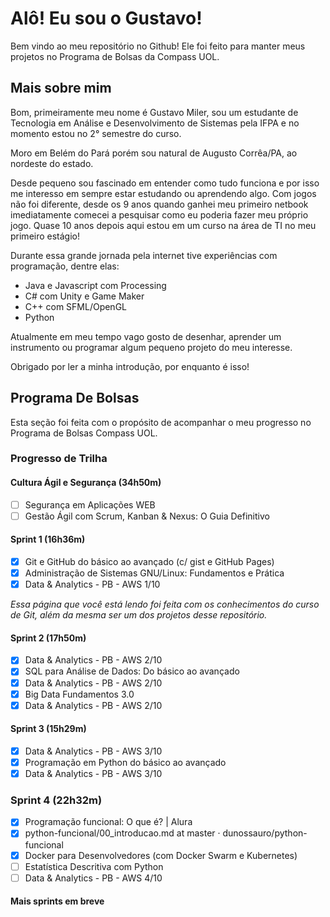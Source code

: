 # Alô! Eu sou o Gustavo!
Bem vindo ao meu repositório no Github! Ele foi feito para manter meus projetos no Programa de Bolsas da Compass UOL.

## Mais sobre mim
Bom, primeiramente meu nome é Gustavo Miler, sou um estudante de Tecnologia em Análise e Desenvolvimento de Sistemas pela IFPA e no momento estou no 2° semestre do curso.

Moro em Belém do Pará porém sou natural de Augusto Corrêa/PA, ao nordeste do estado.

Desde pequeno sou fascinado em entender como tudo funciona e por isso me interesso em sempre estar estudando ou aprendendo algo.
Com jogos não foi diferente, desde os 9 anos quando ganhei meu primeiro netbook imediatamente comecei a pesquisar como eu poderia fazer meu próprio jogo.
Quase 10 anos depois aqui estou em um curso na área de TI no meu primeiro estágio!

Durante essa grande jornada pela internet tive experiências com programação, dentre elas:
- Java e Javascript com Processing
- C# com Unity e Game Maker
- C++ com SFML/OpenGL
- Python

Atualmente em meu tempo vago gosto de desenhar, aprender um instrumento ou programar algum pequeno projeto do meu interesse.

Obrigado por ler a minha introdução, por enquanto é isso!

## Programa De Bolsas
Esta seção foi feita com o propósito de acompanhar o meu progresso no Programa de Bolsas Compass UOL.

### Progresso de Trilha
#### Cultura Ágil e Segurança (34h50m)
- [ ] Segurança em Aplicações WEB
- [ ] Gestão Ágil com Scrum, Kanban & Nexus: O Guia Definitivo

#### Sprint 1 (16h36m)
- [x] Git e GitHub do básico ao avançado (c/ gist e GitHub Pages)
- [x] Administração de Sistemas GNU/Linux: Fundamentos e Prática
- [x] Data & Analytics - PB - AWS 1/10

*Essa página que você está lendo foi feita com os conhecimentos do curso de Git, além da mesma ser um dos projetos desse repositório.*

#### Sprint 2 (17h50m)
- [x] Data & Analytics - PB - AWS 2/10
- [x] SQL para Análise de Dados: Do básico ao avançado
- [x] Data & Analytics - PB - AWS 2/10
- [x] Big Data Fundamentos 3.0
- [x] Data & Analytics - PB - AWS 2/10

#### Sprint 3 (15h29m)
- [x] Data & Analytics - PB - AWS 3/10
- [x] Programação em Python do básico ao avançado
- [x] Data & Analytics - PB - AWS 3/10

### Sprint 4 (22h32m)
- [x] Programação funcional: O que é? | Alura
- [x] python-funcional/00_introducao.md at master · dunossauro/python-funcional
- [x] Docker para Desenvolvedores (com Docker Swarm e Kubernetes)
- [ ] Estatística Descritiva com Python
- [ ] Data & Analytics - PB - AWS 4/10

#### Mais sprints em breve
